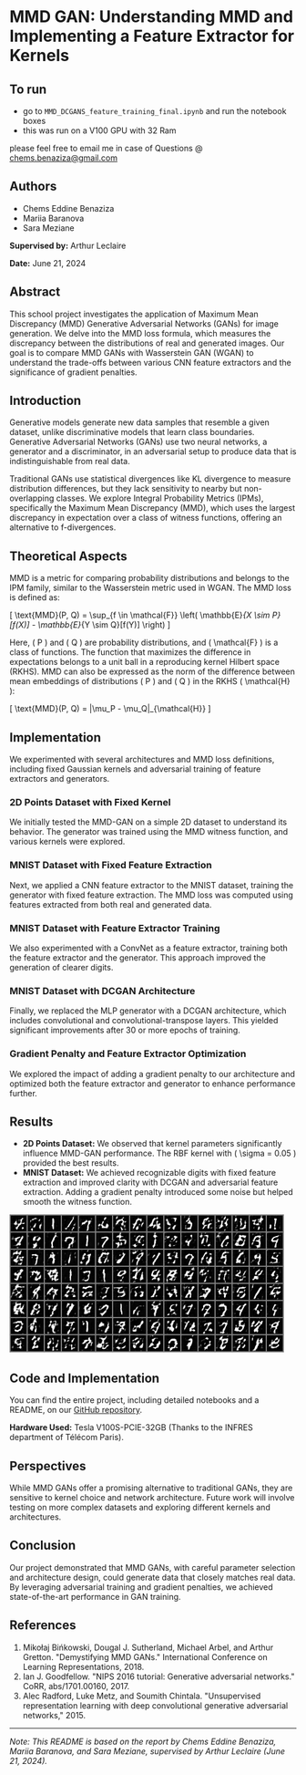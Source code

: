 # MMD GAN: Understanding MMD and Implementing a Feature Extractor for Kernels


## To run  
- go to `MMD_DCGANS_feature_training_final.ipynb` and run the notebook boxes
- this was run on a V100 GPU with 32 Ram

please feel free to email me in case of Questions @ chems.benaziza@gmail.com


## Authors
- Chems Eddine Benaziza
- Mariia Baranova
- Sara Meziane

**Supervised by:** Arthur Leclaire

**Date:** June 21, 2024

## Abstract
This school project investigates the application of Maximum Mean Discrepancy (MMD) Generative Adversarial Networks (GANs) for image generation. We delve into the MMD loss formula, which measures the discrepancy between the distributions of real and generated images. Our goal is to compare MMD GANs with Wasserstein GAN (WGAN) to understand the trade-offs between various CNN feature extractors and the significance of gradient penalties.

## Introduction
Generative models generate new data samples that resemble a given dataset, unlike discriminative models that learn class boundaries. Generative Adversarial Networks (GANs) use two neural networks, a generator and a discriminator, in an adversarial setup to produce data that is indistinguishable from real data.

Traditional GANs use statistical divergences like KL divergence to measure distribution differences, but they lack sensitivity to nearby but non-overlapping classes. We explore Integral Probability Metrics (IPMs), specifically the Maximum Mean Discrepancy (MMD), which uses the largest discrepancy in expectation over a class of witness functions, offering an alternative to f-divergences.

## Theoretical Aspects
MMD is a metric for comparing probability distributions and belongs to the IPM family, similar to the Wasserstein metric used in WGAN. The MMD loss is defined as:

\[ \text{MMD}(P, Q) = \sup_{f \in \mathcal{F}} \left( \mathbb{E}_{X \sim P}[f(X)] - \mathbb{E}_{Y \sim Q}[f(Y)] \right) \]

Here, \( P \) and \( Q \) are probability distributions, and \( \mathcal{F} \) is a class of functions. The function that maximizes the difference in expectations belongs to a unit ball in a reproducing kernel Hilbert space (RKHS). MMD can also be expressed as the norm of the difference between mean embeddings of distributions \( P \) and \( Q \) in the RKHS \( \mathcal{H} \):

\[ \text{MMD}(P, Q) = \|\mu_P - \mu_Q\|_{\mathcal{H}} \]

## Implementation
We experimented with several architectures and MMD loss definitions, including fixed Gaussian kernels and adversarial training of feature extractors and generators.

### 2D Points Dataset with Fixed Kernel
We initially tested the MMD-GAN on a simple 2D dataset to understand its behavior. The generator was trained using the MMD witness function, and various kernels were explored.

### MNIST Dataset with Fixed Feature Extraction
Next, we applied a CNN feature extractor to the MNIST dataset, training the generator with fixed feature extraction. The MMD loss was computed using features extracted from both real and generated data.

### MNIST Dataset with Feature Extractor Training
We also experimented with a ConvNet as a feature extractor, training both the feature extractor and the generator. This approach improved the generation of clearer digits.

### MNIST Dataset with DCGAN Architecture
Finally, we replaced the MLP generator with a DCGAN architecture, which includes convolutional and convolutional-transpose layers. This yielded significant improvements after 30 or more epochs of training.

### Gradient Penalty and Feature Extractor Optimization
We explored the impact of adding a gradient penalty to our architecture and optimized both the feature extractor and generator to enhance performance further.

## Results
- **2D Points Dataset:** We observed that kernel parameters significantly influence MMD-GAN performance. The RBF kernel with \( \sigma = 0.05 \) provided the best results.
- **MNIST Dataset:** We achieved recognizable digits with fixed feature extraction and improved clarity with DCGAN and adversarial feature extraction. Adding a gradient penalty introduced some noise but helped smooth the witness function.


![alt text](image-1.png)


## Code and Implementation
You can find the entire project, including detailed notebooks and a README, on our [GitHub repository](https://github.com/chemousesi/mmd-gans-implementation).

**Hardware Used:** Tesla V100S-PCIE-32GB (Thanks to the INFRES department of Télécom Paris).

## Perspectives
While MMD GANs offer a promising alternative to traditional GANs, they are sensitive to kernel choice and network architecture. Future work will involve testing on more complex datasets and exploring different kernels and architectures.

## Conclusion
Our project demonstrated that MMD GANs, with careful parameter selection and architecture design, could generate data that closely matches real data. By leveraging adversarial training and gradient penalties, we achieved state-of-the-art performance in GAN training.

## References
1. Mikołaj Bińkowski, Dougal J. Sutherland, Michael Arbel, and Arthur Gretton. "Demystifying MMD GANs." International Conference on Learning Representations, 2018.
2. Ian J. Goodfellow. "NIPS 2016 tutorial: Generative adversarial networks." CoRR, abs/1701.00160, 2017.
3. Alec Radford, Luke Metz, and Soumith Chintala. "Unsupervised representation learning with deep convolutional generative adversarial networks," 2015.

---
*Note: This README is based on the report by Chems Eddine Benaziza, Mariia Baranova, and Sara Meziane, supervised by Arthur Leclaire (June 21, 2024).*
